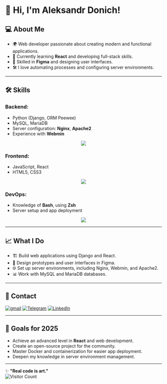 # 👋 Hi, I'm Aleksandr Donich!

## 💻 About Me
- 🌍 Web developer passionate about creating modern and functional applications.  
- 🌱 Currently learning **React** and developing full-stack skills.  
- 🎨 Skilled in **Figma** and designing user interfaces.  
- 🛠 I love automating processes and configuring server environments.  

---

## 🛠 Skills
### Backend:
- Python (Django, ORM Peewee)
- MySQL, MariaDB
- Server configuration: **Nginx**, **Apache2**
- Experience with **Webmin**
<p align="center">
  <a href="https://skillicons.dev">
    <img src="https://skillicons.dev/icons?i=git,django,flask,python,fastapi" />
  </a>
</p>

### Frontend:
- JavaScript, React
- HTML5, CSS3
<p align="center">
  <a href="https://skillicons.dev">
    <img src="https://skillicons.dev/icons?i=js,react,html,css,bootstrap,figma" />
  </a>
</p>

### DevOps:
- Knowledge of **Bash**, using **Zsh**
- Server setup and app deployment
<p align="center">
  <a href="https://skillicons.dev">
    <img src="https://skillicons.dev/icons?i=docker,npm,gitlab,github,git,mysql,nginx,apache,bash,selenium,grafana,postgres,linux,postman,vim" />
  </a>
</p>

---

## 📈 What I Do
- 🏗 Build web applications using Django and React.  
- 🎨 Design prototypes and user interfaces in Figma.  
- 🌐 Set up server environments, including Nginx, Webmin, and Apache2.  
- 📊 Work with MySQL and MariaDB databases.  

---

## 📩 Contact
[![gmail](https://img.shields.io/badge/Gmail-D14836?style=for-the-badge&logo=gmail&logoColor=white)](mailto:Aleksandr_Donich@student.itpu.uz)
[![Telegram](https://img.shields.io/badge/Telegram-2CA5E0?style=for-the-badge&logo=telegram&logoColor=white)](https://t.me/aled0n)
[![LinkedIn](https://img.shields.io/badge/-LinkedIn-0077B5?style=flat&logo=linkedin&logoColor=white)](www.linkedin.com/in/alexander-donich-36b68933a)

---

## 🚀 Goals for 2025
- Achieve an advanced level in **React** and web development.  
- Create an open-source project for the community.  
- Master Docker and containerization for easier app deployment.  
- Deepen my knowledge in server environment management.  

---

✨ **"Real code is art."**  
![Visitor Count](https://komarev.com/ghpvc/?username=aledon8&color=blueviolet)
